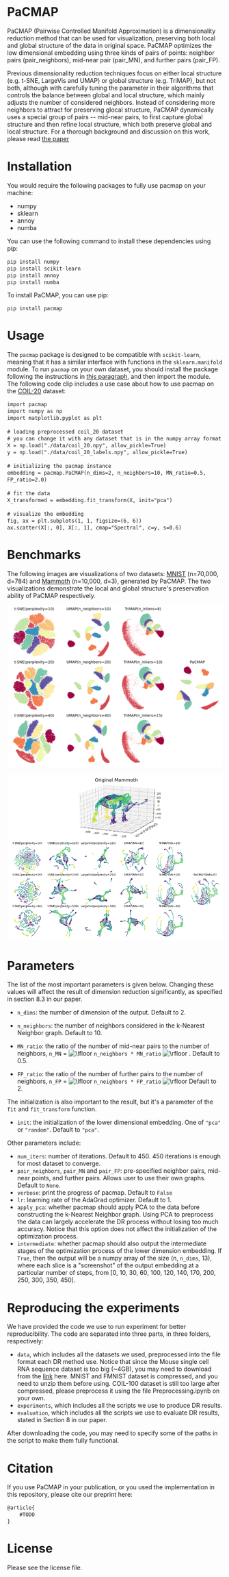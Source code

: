 # PaCMAP

PaCMAP (Pairwise Controlled Manifold Approximation) is a dimensionality reduction method that can be used for visualization, preserving both local and global structure of the data in original space. PaCMAP optimizes the low dimensional embedding using three kinds of pairs of points: neighbor pairs (pair_neighbors), mid-near pair (pair_MN), and further pairs (pair_FP).

Previous dimensionality reduction techniques focus on either local structure (e.g. t-SNE, LargeVis and UMAP) or global structure (e.g. TriMAP), but not both, although with carefully tuning the parameter in their algorithms that controls the balance between global and local structure, which mainly adjusts the number of considered neighbors. Instead of considering more neighbors to attract for preserving glocal structure, PaCMAP dynamically uses a special group of pairs -- mid-near pairs, to first capture global structure and then refine local structure, which both preserve global and local structure. For a thorough background and discussion on this work, please read [the paper](#TODO)

# Installation
You would require the following packages to fully use pacmap on your machine:
- numpy
- sklearn
- annoy
- numba

You can use the following command to install these dependencies using pip:
```
pip install numpy
pip install scikit-learn
pip install annoy
pip install numba
```

To install PaCMAP, you can use pip:

```
pip install pacmap
```
# Usage
The `pacmap` package is designed to be compatible with `scikit-learn`, meaning that it has a similar interface with functions in the `sklearn.manifold` module. To run `pacmap` on your own dataset, you should install the package following the instructions in [this paragraph](#installation), and then import the module. The following code clip includes a use case about how to use pacmap on the [COIL-20](https://www.cs.columbia.edu/CAVE/software/softlib/coil-20.php) dataset:

```
import pacmap
import numpy as np
import matplotlib.pyplot as plt

# loading preprocessed coil_20 dataset
# you can change it with any dataset that is in the numpy array format
X = np.load("./data/coil_20.npy", allow_pickle=True)
y = np.load("./data/coil_20_labels.npy", allow_pickle=True)

# initializing the pacmap instance
embedding = pacmap.PaCMAP(n_dims=2, n_neighbors=10, MN_ratio=0.5, FP_ratio=2.0)

# fit the data
X_transformed = embedding.fit_transform(X, init="pca")

# visualize the embedding
fig, ax = plt.subplots(1, 1, figsize=(6, 6))
ax.scatter(X[:, 0], X[:, 1], cmap="Spectral", c=y, s=0.6)
```



# Benchmarks

The following images are visualizations of two datasets: [MNIST](http://yann.lecun.com/exdb/mnist/) (n=70,000, d=784) and [Mammoth](https://github.com/PAIR-code/understanding-umap/tree/master/raw_data) (n=10,000, d=3), generated by PaCMAP. The two visualizations demonstrate the local and global structure's preservation ability of PaCMAP respectively.

![MNIST](/images/MNIST.jpg?raw=true "PaCMAP's result on MNIST")

![Mammoth](/images/Mammoth.jpg?raw=true "PaCMAP's result on Mammoth")


# Parameters

The list of the most important parameters is given below. Changing these values will affect the result of dimension reduction significantly, as specified in section 8.3 in our paper.

- `n_dims`: the number of dimension of the output. Default to 2.

- `n_neighbors`: the number of neighbors considered in the k-Nearest Neighbor graph. Default to 10.

- `MN_ratio`: the ratio of the number of mid-near pairs to the number of neighbors, `n_MN` = <img src="https://latex.codecogs.com/gif.latex?\lfloor" title="\lfloor" /> `n_neighbors * MN_ratio` <img src="https://latex.codecogs.com/gif.latex?\rfloor" title="\rfloor" /> . Default to 0.5.

- `FP_ratio`: the ratio of the number of further pairs to the number of neighbors, `n_FP` = <img src="https://latex.codecogs.com/gif.latex?\lfloor" title="\lfloor" /> `n_neighbors * FP_ratio` <img src="https://latex.codecogs.com/gif.latex?\rfloor" title="\rfloor" />  Default to 2.

The initialization is also important to the result, but it's a parameter of the `fit` and `fit_transform` function.
- `init`: the initialization of the lower dimensional embedding. One of `"pca"` or `"random"`. Default to `"pca"`.

Other parameters include:
- `num_iters`: number of iterations. Default to 450. 450 iterations is enough for most dataset to converge.
- `pair_neighbors`, `pair_MN` and `pair_FP`: pre-specified neighbor pairs, mid-near points, and further pairs. Allows user to use their own graphs. Default to `None`.
- `verbose`: print the progress of pacmap. Default to `False`
- `lr`: learning rate of the AdaGrad optimizer. Default to 1.
- `apply_pca`: whether pacmap should apply PCA to the data before constructing the k-Nearest Neighbor graph. Using PCA to preprocess the data can largely accelerate the DR process without losing too much accuracy. Notice that this option does not affect the initialization of the optimization process.
- `intermediate`: whether pacmap should also output the intermediate stages of the optimization process of the lower dimension embedding. If `True`, then the output will be a numpy array of the size (n, `n_dims`, 13), where each slice is a "screenshot" of the output embedding at a particular number of steps, from [0, 10, 30, 60, 100, 120, 140, 170, 200, 250, 300, 350, 450].



# Reproducing the experiments
We have provided the code we use to run experiment for better reproducibility. The code are separated into three parts, in three folders, respectively:
- `data`, which includes all the datasets we used, preprocessed into the file format each DR method use. Notice that since the Mouse single cell RNA sequence dataset is too big (~4GB), you may need to download from the [link](https://www.ncbi.nlm.nih.gov/geo/query/acc.cgi?acc=GSE93374) here. MNIST and FMNIST dataset is compressed, and you need to unzip them before using. COIL-100 dataset is still too large after compressed, please preprocess it using the file Preprocessing.ipynb on your own.
- `experiments`, which includes all the scripts we use to produce DR results.
- `evaluation`, which includes all the scripts we use to evaluate DR results, stated in Section 8 in our paper.

After downloading the code, you may need to specify some of the paths in the script to make them fully functional.

# Citation
If you use PaCMAP in your publication, or you used the implementation in this repository, please cite our preprint here:

```
@article{
    #TODO
}
```

# License

Please see the license file.
